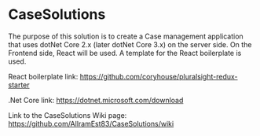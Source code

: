 # CaseSolutions

The purpose of this solution is to create a Case management application that uses dotNet Core 2.x (later dotNet Core 3.x) on the server side. On the Frontend side, React will be used. A template for the React boilerplate is used. 

React boilerplate link: https://github.com/coryhouse/pluralsight-redux-starter

.Net Core link: https://dotnet.microsoft.com/download

Link to the CaseSolutions Wiki page: https://github.com/AllramEst83/CaseSolutions/wiki
